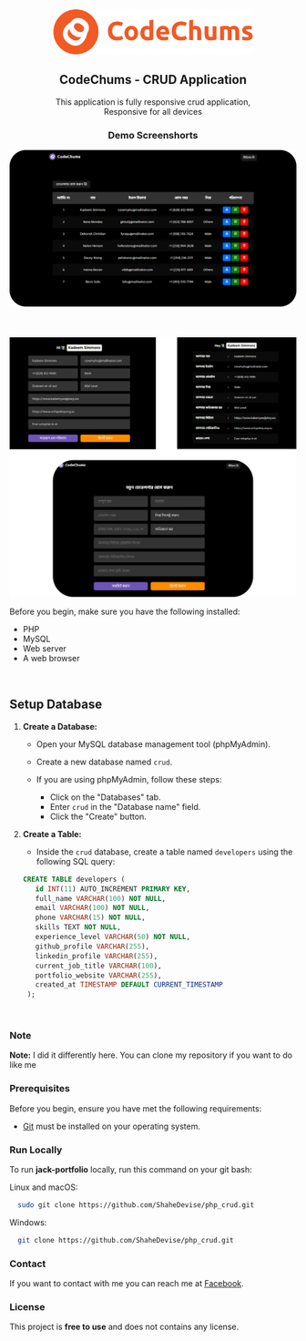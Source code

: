 <div align="center">
  <img src="./readme-images/logo.png" width="350px">

  <h2>CodeChums - CRUD Application</h2>

  This application is fully responsive crud application, <br />Responsive for all devices
</div>

<h3 align="center">Demo Screenshorts</h3>

![CRUD Application Demo](https://github.com/ShaheDevise/php_crud/blob/main/readme-images/demo.png)
<br> <br> <br> <br> 
![CRUD Application Demo](https://github.com/ShaheDevise/php_crud/blob/main/readme-images/demo_02.png)

Before you begin, make sure you have the following installed:

- PHP
- MySQL
- Web server
- A web browser


<br>

## Setup Database

1. **Create a Database:**

   - Open your MySQL database management tool (phpMyAdmin).

   - Create a new database named `crud`.

   - If you are using phpMyAdmin, follow these steps:
     - Click on the "Databases" tab.
     - Enter `crud` in the "Database name" field.
     - Click the "Create" button.

2. **Create a Table:**

   - Inside the `crud` database, create a table named `developers` using the following SQL query:

   ```sql
   CREATE TABLE developers (
      id INT(11) AUTO_INCREMENT PRIMARY KEY,
      full_name VARCHAR(100) NOT NULL,
      email VARCHAR(100) NOT NULL,
      phone VARCHAR(15) NOT NULL,
      skills TEXT NOT NULL,
      experience_level VARCHAR(50) NOT NULL,
      github_profile VARCHAR(255),
      linkedin_profile VARCHAR(255),
      current_job_title VARCHAR(100),
      portfolio_website VARCHAR(255),
      created_at TIMESTAMP DEFAULT CURRENT_TIMESTAMP
    );
   ```
<br>

### Note
**Note:** I did it differently here. You can clone my repository if you want to do like me

### Prerequisites

Before you begin, ensure you have met the following requirements:

* [Git](https://git-scm.com/downloads "Download Git") must be installed on your operating system.

### Run Locally

To run **jack-portfolio** locally, run this command on your git bash:

Linux and macOS:

```bash
  sudo git clone https://github.com/ShaheDevise/php_crud.git
```

Windows:

```bash
  git clone https://github.com/ShaheDevise/php_crud.git
```

### Contact

If you want to contact with me you can reach me at [Facebook](https://web.facebook.com/ShaheDevise).

### License

This project is **free to use** and does not contains any license.
